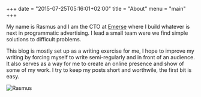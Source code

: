 +++
date = "2015-07-25T05:16:01+02:00"
title = "About"
menu = "main"
+++

My name is Rasmus and I am the CTO at [Emerse](https://www.emerse.com/?utm_source=rasmus) where I build whatever is next in programmatic advertising. I lead a small team were we find simple solutions to difficult problems.

This blog is mostly set up as a writing exercise for me, I hope to improve my writing by forcing myself to write semi-regularly and in front of an audience. It also serves as a way for me to create an online presence and show of some of my work. I try to keep my posts short and worthwile, the first bit is easy.

![Rasmus](/rasmus.png)

